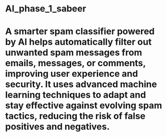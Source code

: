 # AI_phase_1_sabeer

# A smarter spam classifier powered by AI helps automatically filter out unwanted spam messages from emails, messages, or comments, improving user experience and security. It uses advanced machine learning techniques to adapt and stay effective against evolving spam tactics, reducing the risk of false positives and negatives.

